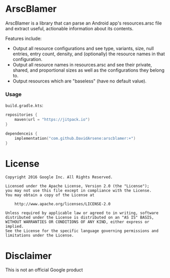 # ArscBlamer
ArscBlamer is a library that can parse an Android app's resources.arsc file and extract useful, actionable information about its contents.

Features include:
  - Output all resource configurations and see type, variants, size, null entries, entry count, density, and (optionally) the resource names in that configuration.
  - Output all resource names in resources.arsc and see their private, shared, and proportional sizes as well as the configurations they belong to.
  - Output resources which are "baseless" (have no default value).

### Usage

`build.gradle.kts`:
```kts
repositories {
    maven(url = "https://jitpack.io")
}

dependenceis {
    implementation("com.github.DavidArsene:arscblamer:+")
}
```

# License

```
Copyright 2016 Google Inc. All Rights Reserved.

Licensed under the Apache License, Version 2.0 (the "License");
you may not use this file except in compliance with the License.
You may obtain a copy of the License at

    http://www.apache.org/licenses/LICENSE-2.0

Unless required by applicable law or agreed to in writing, software
distributed under the License is distributed on an "AS IS" BASIS,
WITHOUT WARRANTIES OR CONDITIONS OF ANY KIND, either express or implied.
See the License for the specific language governing permissions and
limitations under the License.
```

# Disclaimer

This is not an official Google product
